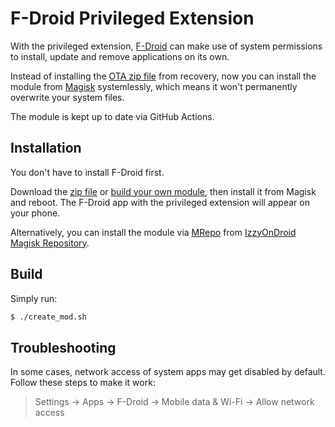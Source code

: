 # F-Droid Privileged Extension

With the privileged extension, [F-Droid](https://f-droid.org/en/packages/org.fdroid.fdroid/) can make use of system
permissions to install, update and remove applications on its own.

Instead of installing the [OTA zip file](https://f-droid.org/en/packages/org.fdroid.fdroid.privileged.ota/) from
recovery, now you can install the module from [Magisk](https://github.com/topjohnwu/Magisk) systemlessly, which means it
won't permanently overwrite your system files.

The module is kept up to date via GitHub Actions.

## Installation

You don't have to install F-Droid first.

Download the [zip file](https://github.com/qianbinbin/fdroid-priv-ext/releases) or [build your own module](#Build),
then install it from Magisk and reboot. The F-Droid app with the privileged extension will appear on your phone.

Alternatively, you can install the module via
[MRepo](https://github.com/MRepoApp/MRepo) from [IzzyOnDroid Magisk Repository](https://apt.izzysoft.de/magisk).

## Build

Simply run:

```sh
$ ./create_mod.sh
```

## Troubleshooting

In some cases, network access of system apps may get disabled by default. Follow these steps to make it work:

> Settings -> Apps -> F-Droid -> Mobile data & Wi-Fi -> Allow network access
